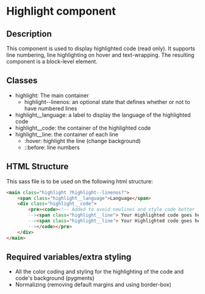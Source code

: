 # Highlight component
## Description
This component is used to display highlighted code (read only). 
It supports line numbering, line highlighting on hover and text-wrapping.
The resulting component is a block-level element.

## Classes
- highlight: The main container
    - highlight--linenos: an optional state that defines whether or not to have numbered lines
- highlight__language: a label to display the language of the highlighted code
- highlight__code: the container of the highlighted code
- highlight__line: the container of each line 
    - :hover: highlight the line (change background)
    - ::before: line numbers

## HTML Structure
This sass file is to be used on the following html structure:
```HTML
<main class="highlight ?highlight--linenos?">
    <span class="highlight__language">Language</span>
    <div class="highlight__code">
        <pre><code><!-- Added to avoid newlines and style code better
        --><span class="highlight__line"> Your Highlighted code goes here</span><!--
        --><span class="highlight__line"> Your Highlighted code goes here</span><!--
        --></code></pre>
    </div>
</main>
```

## Required variables/extra styling
- All the color coding and styling for the highlighting of the code and code's background (pygments)
- Normalizing (removing default margins and using border-box)